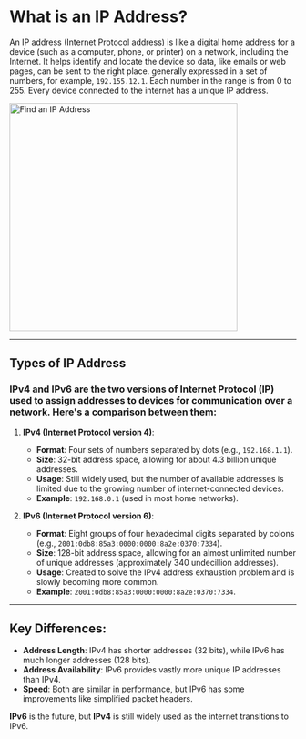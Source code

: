 # What is an IP Address?

An IP address (Internet Protocol address) is like a digital home address for a device (such as a computer, phone, or printer) on a network, including the Internet. It helps identify and locate the device so data, like emails or web pages, can be sent to the right place. generally expressed in a set of numbers, for example, `192.155.12.1`. Each number in the range is from 0 to 255. Every device connected to the internet has a unique IP address.

<img src="https://www.wikihow.com/images/b/b1/Find-an-IP-Address-Step-53.jpg" alt="Find an IP Address" width="400"/>


---

## Types of IP Address

### IPv4 and IPv6 are the two versions of Internet Protocol (IP) used to assign addresses to devices for communication over a network. Here's a comparison between them:

1. **IPv4 (Internet Protocol version 4)**:
   - **Format**: Four sets of numbers separated by dots (e.g., `192.168.1.1`).
   - **Size**: 32-bit address space, allowing for about 4.3 billion unique addresses.
   - **Usage**: Still widely used, but the number of available addresses is limited due to the growing number of internet-connected devices.
   - **Example**: `192.168.0.1` (used in most home networks).

2. **IPv6 (Internet Protocol version 6)**:
   - **Format**: Eight groups of four hexadecimal digits separated by colons (e.g., `2001:0db8:85a3:0000:0000:8a2e:0370:7334`).
   - **Size**: 128-bit address space, allowing for an almost unlimited number of unique addresses (approximately 340 undecillion addresses).
   - **Usage**: Created to solve the IPv4 address exhaustion problem and is slowly becoming more common.
   - **Example**: `2001:0db8:85a3:0000:0000:8a2e:0370:7334`.

---

## Key Differences:
- **Address Length**: IPv4 has shorter addresses (32 bits), while IPv6 has much longer addresses (128 bits).
- **Address Availability**: IPv6 provides vastly more unique IP addresses than IPv4.
- **Speed**: Both are similar in performance, but IPv6 has some improvements like simplified packet headers.

**IPv6** is the future, but **IPv4** is still widely used as the internet transitions to IPv6.
